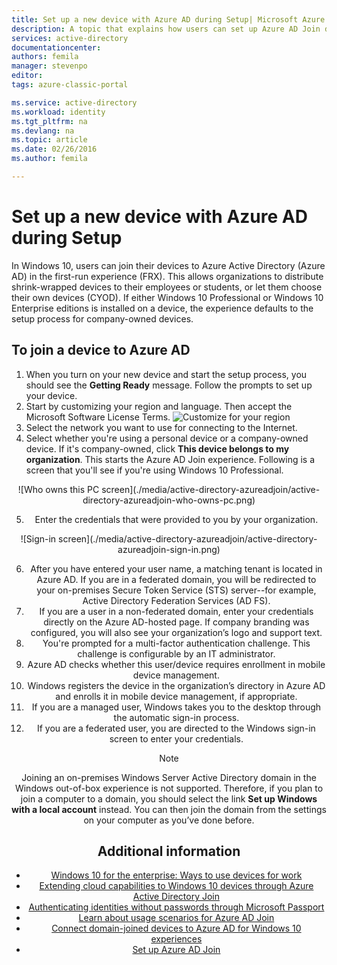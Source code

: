 ```yaml
---
title: Set up a new device with Azure AD during Setup| Microsoft Azure
description: A topic that explains how users can set up Azure AD Join during their first run experience.
services: active-directory
documentationcenter: 
authors: femila
manager: stevenpo
editor: 
tags: azure-classic-portal

ms.service: active-directory
ms.workload: identity
ms.tgt_pltfrm: na
ms.devlang: na
ms.topic: article
ms.date: 02/26/2016
ms.author: femila

---
```

# Set up a new device with Azure AD during Setup
In Windows 10, users can join their devices to Azure Active Directory (Azure AD) in the first-run experience (FRX). This allows organizations to distribute shrink-wrapped devices to their employees or students, or let them choose their own devices (CYOD).
If either Windows 10 Professional or Windows 10 Enterprise editions is installed on a device, the experience defaults to the setup process for company-owned devices.

## To join a device to Azure AD
1. When you turn on your new device and start the setup process, you should see the  **Getting Ready** message. Follow the prompts to set up your device.
2. Start by customizing your region and language. Then accept the Microsoft Software License Terms.
![Customize for your region](./media/active-directory-azureadjoin/active-directory-azureadjoin-customize-region.png)
3. Select the network you want to use for connecting to the Internet.
4. Select whether you're using a personal device or a company-owned device. If it's company-owned, click **This device belongs to my organization**. This starts the Azure AD Join experience. Following is a screen that you'll see if you're using Windows 10 Professional.
<center>
![Who owns this PC screen](./media/active-directory-azureadjoin/active-directory-azureadjoin-who-owns-pc.png)

5. Enter the credentials that were provided to you by your organization.
<center>
![Sign-in screen](./media/active-directory-azureadjoin/active-directory-azureadjoin-sign-in.png)

6. After you have entered your user name, a matching tenant is located in Azure AD. If you are in a federated domain, you will be redirected to your on-premises Secure Token Service (STS) server--for example, Active Directory Federation Services (AD FS).
7. If you are a user in a non-federated domain, enter your credentials directly on the Azure AD-hosted page. If company branding was configured, you will also see your organization’s logo and support text.
8. You're prompted for a multi-factor authentication challenge. This challenge is configurable by an IT administrator.
9. Azure AD checks whether this user/device requires enrollment in mobile device management.
10. Windows registers the device in the organization’s directory in Azure AD and enrolls it in mobile device management, if appropriate.
11. If you are a managed user, Windows takes you to the desktop through the automatic sign-in process.
12. If you are a federated user, you are directed to the Windows sign-in screen to enter your credentials.

> [!NOTE]
> Joining an on-premises Windows Server Active Directory domain in the Windows out-of-box experience is not supported. Therefore, if you plan to join a computer to a domain, you should select the link **Set up Windows with a local account** instead. You can then join the domain from the settings on your computer as you’ve done before.
> 
> 
## Additional information
* [Windows 10 for the enterprise: Ways to use devices for work](active-directory-azureadjoin-windows10-devices-overview.md)
* [Extending cloud capabilities to Windows 10 devices through Azure Active Directory Join](active-directory-azureadjoin-user-upgrade.md)
* [Authenticating identities without passwords through Microsoft Passport](active-directory-azureadjoin-passport.md)
* [Learn about usage scenarios for Azure AD Join](active-directory-azureadjoin-deployment-aadjoindirect.md)
* [Connect domain-joined devices to Azure AD for Windows 10 experiences](active-directory-azureadjoin-devices-group-policy.md)
* [Set up Azure AD Join](active-directory-azureadjoin-setup.md)

